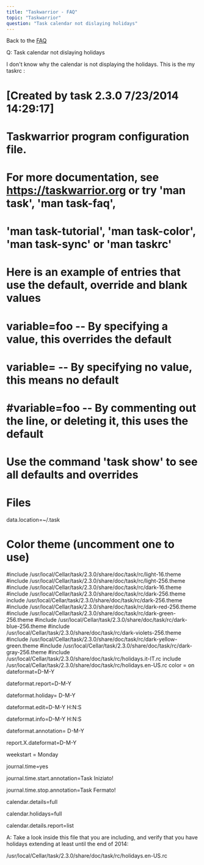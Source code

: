 ```yaml
---
title: "Taskwarrior - FAQ"
topic: "Taskwarrior"
question: "Task calendar not dislaying holidays"
---
```


Back to the [FAQ](/support/faq)

Q: Task calendar not dislaying holidays

I don't know why the calendar is not displaying the holidays. This is the my taskrc :

# [Created by task 2.3.0 7/23/2014 14:29:17]
# Taskwarrior program configuration file.
# For more documentation, see https://taskwarrior.org or try 'man task', 'man task-faq',
# 'man task-tutorial', 'man task-color', 'man task-sync' or 'man taskrc'

# Here is an example of entries that use the default, override and blank values
#   variable=foo   -- By specifying a value, this overrides the default
#   variable=      -- By specifying no value, this means no default
#   #variable=foo  -- By commenting out the line, or deleting it, this uses the default

# Use the command 'task show' to see all defaults and overrides

# Files
data.location=~/.task

# Color theme (uncomment one to use)
#include /usr/local/Cellar/task/2.3.0/share/doc/task/rc/light-16.theme
#include /usr/local/Cellar/task/2.3.0/share/doc/task/rc/light-256.theme
#include /usr/local/Cellar/task/2.3.0/share/doc/task/rc/dark-16.theme
#include /usr/local/Cellar/task/2.3.0/share/doc/task/rc/dark-256.theme
include /usr/local/Cellar/task/2.3.0/share/doc/task/rc/dark-256.theme
#include /usr/local/Cellar/task/2.3.0/share/doc/task/rc/dark-red-256.theme
#include /usr/local/Cellar/task/2.3.0/share/doc/task/rc/dark-green-256.theme
#include /usr/local/Cellar/task/2.3.0/share/doc/task/rc/dark-blue-256.theme
#include /usr/local/Cellar/task/2.3.0/share/doc/task/rc/dark-violets-256.theme
#include /usr/local/Cellar/task/2.3.0/share/doc/task/rc/dark-yellow-green.theme
#include /usr/local/Cellar/task/2.3.0/share/doc/task/rc/dark-gray-256.theme
#include /usr/local/Cellar/task/2.3.0/share/doc/task/rc/holidays.it-IT.rc
include /usr/local/Cellar/task/2.3.0/share/doc/task/rc/holidays.en-US.rc
color = on
dateformat=D-M-Y

dateformat.report=D-M-Y

dateformat.holiday= D-M-Y

dateformat.edit=D-M-Y   H:N:S

dateformat.info=D-M-Y  H:N:S

dateformat.annotation= D-M-Y

report.X.dateformat=D-M-Y

weekstart = Monday

journal.time=yes

journal.time.start.annotation=Task Iniziato!

journal.time.stop.annotation=Task Fermato!

calendar.details=full

calendar.holidays=full

calendar.details.report=list

A: Take a look inside this file that you are including, and verify that you have holidays extending at least until the end of 2014:

/usr/local/Cellar/task/2.3.0/share/doc/task/rc/holidays.en-US.rc

